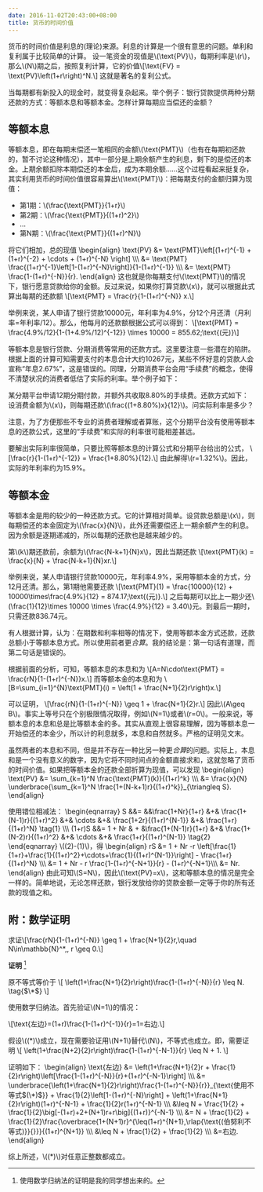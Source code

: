 ```yaml
---
date: 2016-11-02T20:43:00+08:00
title: 货币的时间价值
---
```


货币的时间价值是利息的(理论)来源。利息的计算是一个很有意思的问题。单利和复利属于比较简单的计算。
设一笔资金的现值是\\(\text{PV}\\)，每期利率是\\(r\\)，那么\\(N\\)期之后，按照复利计算，它的价值\\[\text{FV} = \text{PV}\left(1+r\right)^N.\\]
这就是著名的复利公式。

当每期都有新投入的现金时，就变得复杂起来。举个例子：银行贷款提供两种分期还款的方式：等额本息和等额本金。怎样计算每期应当偿还的金额？

## 等额本息

等额本息，即在每期末偿还一笔相同的金额\\(\text{PMT}\\)（也有在每期初还款的，暂不讨论这种情况），其中一部分是上期余额产生的利息，剩下的是偿还的本金。上期余额扣除本期偿还的本金后，成为本期余额……这个过程看起来挺复杂，其实利用货币的时间价值很容易算出\\(\text{PMT}\\)：把每期支付的金额归算为现值：

  * 第1期：\\(\frac{\text{PMT}}{1+r}\\)
  * 第2期：\\(\frac{\text{PMT}}{(1+r)^2}\\)
  * ...
  * 第N期：\\(\frac{\text{PMT}}{(1+r)^N}\\)

将它们相加，总的现值
\begin{align}
\text{PV} &= \text{PMT}\left[(1+r)^{-1} + (1+r)^{-2} + \cdots + (1+r)^{-N} \right] \\\\\\
&= \text{PMT} \frac{(1+r)^{-1}\left[1-(1+r)^{-N}\right]}{1-(1+r)^{-1}} \\\\\\
&= \text{PMT} \frac{1-(1+r)^{-N}}{r}.
\end{align}
这也就是你每期支付\\(\text{PMT}\\)的情况下，银行愿意贷款给你的金额。反过来说，如果你打算贷款\\(x\\)，就可以根据此式算出每期的还款额
\\[\text{PMT} = \frac{r}{1-(1+r)^{-N}} x.\\]

<!--more-->

举例来说，某人申请了银行贷款10000元，年利率为4.9%，分12个月还清（月利率=年利率/12）。那么，他每月的还款额根据公式可以得到：
\\[\text{PMT} = \frac{4.9\%/12}{1-(1+4.9\%/12)^{-12}} \times 10000 = 855.62\;\text{(元)}\\]

等额本息是银行贷款、分期消费等常用的还款方式。这里要注意一些潜在的陷阱。根据上面的计算可知需要支付的本息合计大约10267元，某些不怀好意的贷款人会宣称“年息2.67%”，这是错误的。同理，分期消费平台会用“手续费”的概念，使得不清楚状况的消费者低估了实际的利率。举个例子如下：

某分期平台申请12期分期付款，并额外共收取8.80%的手续费。还款方式如下：设消费金额为\\(x\\)，则每期还款\\(\frac{(1+8.80\%)x}{12}\\)。问实际利率是多少？

注意，为了方便那些不专业的消费者理解或者算账，这个分期平台没有使用等额本息的还款公式，这里的“手续费”和实际的利率很可能相差甚远。

要解出实际利率很简单，只要比照等额本息的计算公式和分期平台给出的公式，
\\[\frac{r}{1-(1+r)^{-12}} = \frac{1+8.80\%}{12}.\\]
由此解得\\(r=1.32\%\\)。因此，实际的年利率约为15.9%。

## 等额本金

等额本金是用的较少的一种还款方式。它的计算相对简单。设贷款总额是\\(x\\)，则每期偿还的本金固定为\\(\frac{x}{N}\\)，此外还需要偿还上一期余额产生的利息。因为余额是逐期递减的，所以每期的还款也是越来越少的。

第\\(k\\)期还款前，余额为\\(\frac{N-k+1}{N}x\\)，因此当期还款
\\[\text{PMT}(k) = \frac{x}{N} + \frac{N-k+1}{N}xr.\\]

举例来说，某人申请银行贷款10000元，年利率4.9%，采用等额本金的方式，分12月还清。那么，第1期他需要还款
\\[\text{PMT}(1) = \frac{10000}{12} + 10000\times\frac{4.9\%}{12} = 874.17\;\text{(元)}.\\]
之后每期可以比上一期少还\\(\frac{1}{12}\times 10000 \times \frac{4.9\%}{12} = 3.40\\)元。到最后一期时，只需还款836.74元。


有人根据计算，认为：在期数和利率相等的情况下，使用等额本金方式还款，还款总额小于等额本息方式。所以使用前者更<i>合算</i>。我的结论是：第一句话有道理，而第二句话是错误的。

根据前面的分析，可知，等额本息的本息和为
\\[A=N\cdot\text{PMT} = \frac{rN}{1-(1+r)^{-N}}x.\\]
而等额本金的本息和为
\\[B=\sum\_{i=1}^{N}\text{PMT}(i) = \left(1 + \frac{N+1}{2}r\right)x.\\]

可以证明，
\\[\frac{rN}{1-(1+r)^{-N}} \geq 1 + \frac{N+1}{2}r.\\]
因此\\(A\geq B\\)。事实上等号只在个别极限情况取得，例如\\(N=1\\)或者\\(r=0\\)。一般来说，等额本息的本息和总是比等额本金的多。其实从直观上很容易理解，因为等额本息一开始偿还的本金少，所以计的利息就多，本息和自然就多。严格的证明见文末。

虽然两者的本息和不同，但是并不存在一种比另一种更<i>合算</i>的问题。实际上，本息和是一个没有意义的数字，因为它将不同时间点的金额直接求和，这就忽略了货币的时间价值。如果把等额本金的还款全部折算为现值，可以发现
\begin{align}
\text{PV} &= \sum\_{k=1}^N \frac{\text{PMT}(k)}{(1+r)^k} \\\\\\
&= \frac{x}{N} \underbrace{\sum\_{k=1}^N \frac{1+(N-k+1)r}{(1+r)^k}}\_{\triangleq S}.
\end{align}

使用错位相减法：
\begin{eqnarray}
S &&= &&\frac{1+Nr}{1+r} &+& \frac{1+(N-1)r}{(1+r)^2} &+& \cdots &+& \frac{1+2r}{(1+r)^{N-1}} &+& \frac{1+r}{(1+r)^N} \tag{1} \\\\\\
(1+r)S &&= 1 + Nr & + &\frac{1+(N-1)r}{1+r} &+& \frac{1+(N-2)r}{(1+r)^2} &+& \cdots &+& \frac{1+r}{(1+r)^{N-1}} \tag{2}
\end{eqnarray}
\\((2)-(1)\\)，得
\begin{align}
rS &= 1 + Nr -r \left[\frac{1}{1+r}+\frac{1}{(1+r)^2}+\cdots+\frac{1}{(1+r)^{N-1}}\right] - \frac{1+r}{(1+r)^N} \\\\\\
&= 1 + Nr - r \frac{1-(1+r)^{-N+1}}{r} - (1+r)^{-N+1}\\\\\\
&= Nr.
\end{align}
由此可知\\(S=N\\)，因此\\(\text{PV}=x\\)，这和等额本息的情况是完全一样的。简单地说，无论怎样还款，银行发放给你的贷款金额一定等于你的所有还款的现值之和。
## 附：数学证明

求证\\[\frac{rN}{1-(1+r)^{-N}} \geq 1 + \frac{N+1}{2}r,\quad N\in\mathbb{N}^\*,\, r \geq 0.\\]

**证明** [^1]

原不等式等价于
\\[ \left(1+\frac{N+1}{2}r\right)\frac{1-(1+r)^{-N}}{r} \leq N. \tag{$\*$} \\]

使用数学归纳法。首先验证\\(N=1\\)的情况：

\\[\text{左边}=(1+r)\frac{1-(1+r)^{-1}}{r}=1=右边.\\]

假设\\((\*)\\)成立，现在需要验证用\\(N+1\\)替代\\(N\\)，不等式也成立。即，需要证明
\\[ \left(1+\frac{N+2}{2}r\right)\frac{1-(1+r)^{-N-1}}{r} \leq N + 1.  \\]

证明如下：
\begin{align}
\text{左边}
&= \left(1+\frac{N+1}{2}r + \frac{1}{2}r\right)\left[\frac{1-(1+r)^{-N}}{r}+(1+r)^{-N-1}\right] \\\\\\
&= \underbrace{\left(1+\frac{N+1}{2}r\right)\frac{1-(1+r)^{-N}}{r}}\_{\text{使用不等式$(\*)$}} + \frac{1}{2}\left[1-(1+r)^{-N}\right] + \left(1+\frac{N+1}{2}r\right)(1+r)^{-N-1} + \frac{1}{2}r(1+r)^{-N-1} \\\\\\
&\leq N + \frac{1}{2} + \frac{1}{2}\big[-(1+r)+2+(N+1)r+r\big]{(1+r)}^{-N-1} \\\\\\
&= N + \frac{1}{2} + \frac{1}{2}\frac{\overbrace{1+(N+1)r}^{\leq(1+r)^{N+1}\,\rlap{\text{(伯努利不等式)}}{}}}{(1+r)^{N+1}} \\\\\\
&\leq N + \frac{1}{2} + \frac{1}{2} \\\\\\
&=右边.
\end{align}

综上所述，\\((\*)\\)对任意正整数都成立。

[^1]: 使用数学归纳法的证明是我的同学想出来的。
